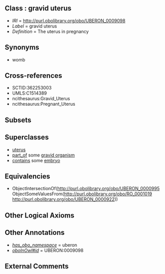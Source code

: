 
## Class : gravid uterus

 * *IRI* = http://purl.obolibrary.org/obo/UBERON_0009098
 * *Label* = gravid uterus
 * *Definition* = The uterus in pregnancy

## Synonyms

 * womb

## Cross-references

 * SCTID:362253003
 * UMLS:C1514389
 * ncithesaurus:Gravid_Uterus
 * ncithesaurus:Pregnant_Uterus

## Subsets


## Superclasses

 * [uterus](../../UBERON/95/UBERON_0000995.md)
 * [part_of](../../BFO/50/BFO_0000050.md) some [gravid organism](../../UBERON/97/UBERON_0009097.md)
 * [contains](../../RO/19/RO_0001019.md) some [embryo](../../UBERON/22/UBERON_0000922.md)

## Equivalencies

 * ObjectIntersectionOf(<http://purl.obolibrary.org/obo/UBERON_0000995> ObjectSomeValuesFrom(<http://purl.obolibrary.org/obo/RO_0001019> <http://purl.obolibrary.org/obo/UBERON_0000922>))

## Other Logical Axioms


## Other Annotations

 * *[has_obo_namespace](../../ce/oboInOwl#hasOBONamespace.md)* = uberon
 * *[oboInOwl#id](../../id/oboInOwl#id.md)* = UBERON:0009098

## External Comments

